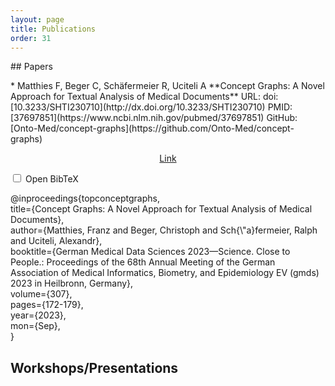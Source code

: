 ```yaml
---
layout: page
title: Publications
order: 31
---
```

<!-- use css for superduper collapsibles -->
<link rel="stylesheet" href="public/css/collapse.css">
## Papers

<p align="center"><object width="100%" height="630" data="public/paper_hitolod.pdf" frameborder="0" allowfullscreen></object></p>
* Matthies F, Beger C, Schäfermeier R, Uciteli A
**Concept Graphs: A Novel Approach for Textual Analysis of Medical Documents**
URL: <https://ebooks.iospress.nl/doi/10.3233/SHTI230710>
doi: [10.3233/SHTI230710](http://dx.doi.org/10.3233/SHTI230710)
PMID: [37697851](https://www.ncbi.nlm.nih.gov/pubmed/37697851)
GitHub: [Onto-Med/concept-graphs](https://github.com/Onto-Med/concept-graphs)

<p align="center"><a href="https://ebooks.iospress.nl/doi/10.3233/SHTI230710">Link</a></p>
<div class="wrap-collapsible">
  <input id="collapsible0" class="toggle" type="checkbox">
  <label for="collapsible0" class="lbl-toggle">Open BibTeX</label>
  <div class="collapsible-content">
    <div class="content-inner">
      <p>
        @inproceedings{topconceptgraphs,<br />
        title={Concept Graphs: A Novel Approach for Textual Analysis of Medical Documents},<br />
        author={Matthies, Franz and Beger, Christoph and Sch{\"a}fermeier, Ralph and Uciteli, Alexandr},<br />
        booktitle={German Medical Data Sciences 2023—Science. Close to People.: Proceedings of the 68th Annual Meeting of the German Association of Medical Informatics, Biometry, and Epidemiology EV (gmds) 2023 in Heilbronn, Germany},<br />
        volume={307},<br />
        pages={172-179},<br />
        year={2023},<br />
        mon={Sep},<br />
        }
      </p>
    </div>
  </div>
</div>

## Workshops/Presentations

